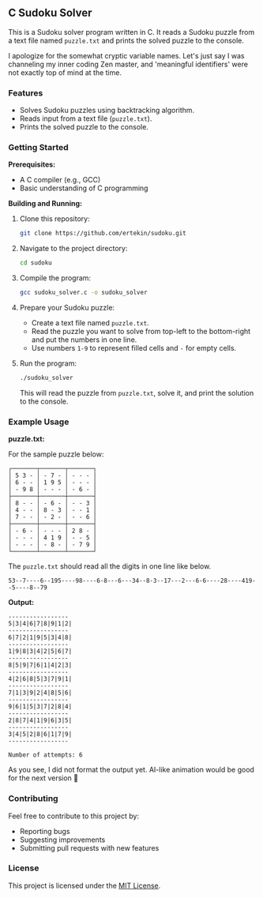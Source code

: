 ## C Sudoku Solver

This is a Sudoku solver program written in C. It reads a Sudoku puzzle from a text file named `puzzle.txt` and prints the solved puzzle to the console. 

I apologize for the somewhat cryptic variable names. Let's just say I was channeling my inner coding Zen master, and 'meaningful identifiers' were not exactly top of mind at the time.

### Features

  * Solves Sudoku puzzles using backtracking algorithm.
  * Reads input from a text file (`puzzle.txt`).
  * Prints the solved puzzle to the console.

### Getting Started

**Prerequisites:**

  * A C compiler (e.g., GCC)
  * Basic understanding of C programming

**Building and Running:**

1.  Clone this repository:

    ```bash
    git clone https://github.com/ertekin/sudoku.git
    ```

2.  Navigate to the project directory:

    ```bash
    cd sudoku
    ```

3.  Compile the program:

    ```bash
    gcc sudoku_solver.c -o sudoku_solver
    ```

4.  Prepare your Sudoku puzzle:

      * Create a text file named `puzzle.txt`.
      * Read the puzzle you want to solve from top-left to the bottom-right and put the numbers in one line.
      * Use numbers `1-9` to represent filled cells and `-` for empty cells.

5.  Run the program:

    ```bash
    ./sudoku_solver
    ```
    This will read the puzzle from `puzzle.txt`, solve it, and print the solution to the console.

### Example Usage

**puzzle.txt:**

For the sample puzzle below:
```
┌───────┬───────┬───────┐
│ 5 3 - │ - 7 - │ - - - │
│ 6 - - │ 1 9 5 │ - - - │
│ - 9 8 │ - - - │ - 6 - │
├───────┼───────┼───────┤
│ 8 - - │ - 6 - │ - - 3 │
│ 4 - - │ 8 - 3 │ - - 1 │
│ 7 - - │ - 2 - │ - - 6 │
├───────┼───────┼───────┤
│ - 6 - │ - - - │ 2 8 - │
│ - - - │ 4 1 9 │ - - 5 │
│ - - - │ - 8 - │ - 7 9 │
└───────┴───────┴───────┘
```
The `puzzle.txt` should read all the digits in one line like below.
```
53--7----6--195----98----6-8---6---34--8-3--17---2---6-6----28----419--5----8--79
```

**Output:**

```
-----------------
5|3|4|6|7|8|9|1|2|
-----------------
6|7|2|1|9|5|3|4|8|
-----------------
1|9|8|3|4|2|5|6|7|
-----------------
8|5|9|7|6|1|4|2|3|
-----------------
4|2|6|8|5|3|7|9|1|
-----------------
7|1|3|9|2|4|8|5|6|
-----------------
9|6|1|5|3|7|2|8|4|
-----------------
2|8|7|4|1|9|6|3|5|
-----------------
3|4|5|2|8|6|1|7|9|
-----------------

Number of attempts: 6

```
As you see, I did not format the output yet. AI-like animation would be good for the next version 🎯

### Contributing

Feel free to contribute to this project by:

  * Reporting bugs
  * Suggesting improvements
  * Submitting pull requests with new features

### License

This project is licensed under the [MIT License](https://www.google.com/url?sa=E&source=gmail&q=https://opensource.org/licenses/MIT).
